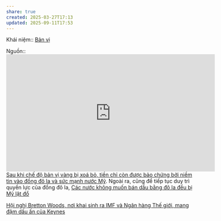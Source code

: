 ```yaml
---
share: true
created: 2025-03-27T17:13
updated: 2025-09-11T17:53
---
```

Khái niệm:: [Bản vị](../../../%CE%9E%20Kh%C3%A1i%20ni%E1%BB%87m/B%E1%BA%A3n%20v%E1%BB%8B.md)

Nguồn:: <iframe width="560" height="315" src="https://www.youtube.com/embed/6N8AJ8D2tlY?si=lyJWPhefqUCQDpZ3" title="YouTube video player" frameborder="0" allow="accelerometer; autoplay; clipboard-write; encrypted-media; gyroscope; picture-in-picture; web-share" referrerpolicy="strict-origin-when-cross-origin" allowfullscreen></iframe>
[Sau khi chế độ bản vị vàng bị xoá bỏ, tiền chỉ còn được bảo chứng bởi niềm tin vào đồng đô la và sức mạnh nước Mỹ](./Sau%20khi%20ch%E1%BA%BF%20%C4%91%E1%BB%99%20b%E1%BA%A3n%20v%E1%BB%8B%20v%C3%A0ng%20b%E1%BB%8B%20xo%C3%A1%20b%E1%BB%8F,%20ti%E1%BB%81n%20ch%E1%BB%89%20c%C3%B2n%20%C4%91%C6%B0%E1%BB%A3c%20b%E1%BA%A3o%20ch%E1%BB%A9ng%20b%E1%BB%9Fi%20ni%E1%BB%81m%20tin%20v%C3%A0o%20%C4%91%E1%BB%93ng%20%C4%91%C3%B4%20la%20v%C3%A0%20s%E1%BB%A9c%20m%E1%BA%A1nh%20n%C6%B0%E1%BB%9Bc%20M%E1%BB%B9.md). Ngoài ra, cũng để tiếp tục duy trì quyền lực của đồng đô la, [Các nước không muốn bán dầu bằng đô la đều bị Mỹ lật đổ](../../L%E1%BB%8Bch%20s%E1%BB%AD,%20tri%E1%BA%BFt%20h%E1%BB%8Dc,%20ch%C3%ADnh%20tr%E1%BB%8B,%20x%C3%A3%20h%E1%BB%99i%20h%E1%BB%8Dc%20trong%20kinh%20t%E1%BA%BF/C%C3%A1c%20n%C6%B0%E1%BB%9Bc%20kh%C3%B4ng%20mu%E1%BB%91n%20b%C3%A1n%20d%E1%BA%A7u%20b%E1%BA%B1ng%20%C4%91%C3%B4%20la%20%C4%91%E1%BB%81u%20b%E1%BB%8B%20M%E1%BB%B9%20l%E1%BA%ADt%20%C4%91%E1%BB%95.md)

[Hội nghị Bretton Woods, nơi khai sinh ra IMF và Ngân hàng Thế giới, mang đậm dấu ấn của Keynes](../../Tr%C6%B0%E1%BB%9Dng%20ph%C3%A1i,%20l%E1%BB%8Bch%20s%E1%BB%AD%20kinh%20t%E1%BA%BF%20h%E1%BB%8Dc/Keynes/H%E1%BB%99i%20ngh%E1%BB%8B%20Bretton%20Woods,%20n%C6%A1i%20khai%20sinh%20ra%20IMF%20v%C3%A0%20Ng%C3%A2n%20h%C3%A0ng%20Th%E1%BA%BF%20gi%E1%BB%9Bi,%20mang%20%C4%91%E1%BA%ADm%20d%E1%BA%A5u%20%E1%BA%A5n%20c%E1%BB%A7a%20Keynes.md)